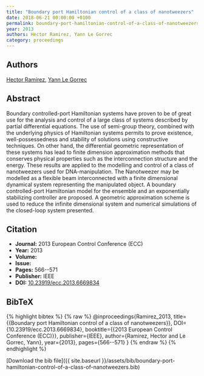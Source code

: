 ```yaml
---
title: "Boundary port Hamiltonian control of a class of nanotweezers"
date: 2018-06-21 00:00:00 +0100
permalink: boundary-port-hamiltonian-control-of-a-class-of-nanotweezers
year: 2013
authors: Hector Ramirez, Yann Le Gorrec
category: proceedings
---
```

 
## Authors
[Hector Ramirez](authors/hector-ramirez), [Yann Le Gorrec](authors/yann-le-gorrec)
 
## Abstract
Boundary controlled-port Hamiltonian systems have proven to be of great use for the analysis and control of a large class of systems described by partial differential equations. The use of semi-group theory, combined with the underlying physics of Hamiltonian systems permits to prove existence, well-possessedness and stability of solutions using constructive techniques. On other hand, the differential geometric representation of these systems has lead to finite dimension approximation methods that conserves physical properties such as the interconnection structure and the energy. These results are applied to the modelling and control of a class of nanotweezers used for DNA-manipulation. The Nanotweezer may be modelled as a flexible beam interconnected with a finite dimensional dynamical system representing the manipulated object. A boundary controlled-port Hamiltonian model for the ensemble and an exponentially stabilizing controller are proposed. A geometric approximation scheme is used to reduce the infinite dimensional system and numerical simulations of the closed-loop system presented.
 
## Citation
- **Journal:** 2013 European Control Conference (ECC)
- **Year:** 2013
- **Volume:** 
- **Issue:** 
- **Pages:** 566--571
- **Publisher:** IEEE
- **DOI:** [10.23919/ecc.2013.6669834](https://doi.org/10.23919/ecc.2013.6669834)
 
## BibTeX
{% highlight bibtex %}
{% raw %}
@inproceedings{Ramirez_2013,
  title={{Boundary port Hamiltonian control of a class of nanotweezers}},
  DOI={10.23919/ecc.2013.6669834},
  booktitle={{2013 European Control Conference (ECC)}},
  publisher={IEEE},
  author={Ramirez, Hector and Le Gorrec, Yann},
  year={2013},
  pages={566--571}
}
{% endraw %}
{% endhighlight %}
 
[Download the bib file]({{ site.baseurl }}/assets/bib/boundary-port-hamiltonian-control-of-a-class-of-nanotweezers.bib)
 
